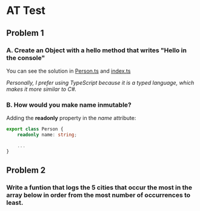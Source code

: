 # AT Test

## Problem 1

### A. Create an Object with a hello method that writes "Hello <name> in the console"

You can see the solution in [Person.ts](./Person.ts) and [index.ts](./index.ts) 

*Personally, I prefer using TypeScript because it is a typed language, which makes it more similar to C#.*

### B. How would you make name inmutable?

Adding the **readonly** property in the *name* attribute: 

```typescript
export class Person {
    readonly name: string;

    ...
}
```

## Problem 2

### Write a funtion that logs the 5 cities that occur the most in the array below in order from the most number of occurrences to least.